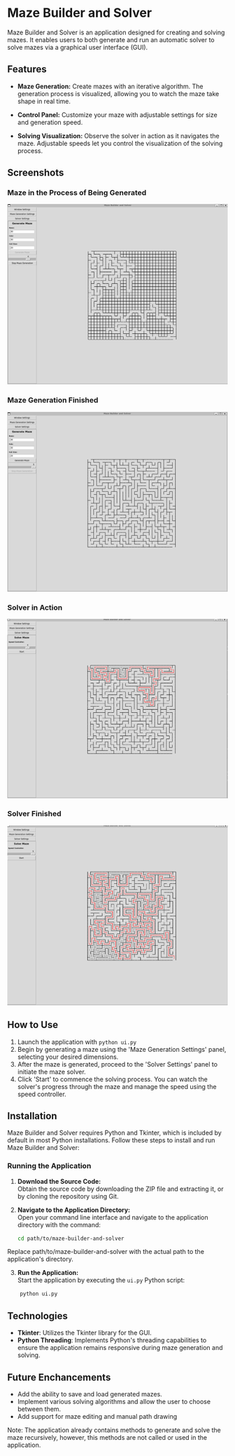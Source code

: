 # Maze Builder and Solver

Maze Builder and Solver is an application designed for creating and solving mazes. It enables users to both generate and run an automatic solver to solve mazes via a graphical user interface (GUI).

## Features

- **Maze Generation:** Create mazes with an iterative algorithm. The generation process is visualized, allowing you to watch the maze take shape in real time.

- **Control Panel:** Customize your maze with adjustable settings for size and generation speed.

- **Solving Visualization:** Observe the solver in action as it navigates the maze. Adjustable speeds let you control the visualization of the solving process.

## Screenshots

### Maze in the Process of Being Generated
![Maze Generating](/readme_images/in_process_generating.png)

### Maze Generation Finished
![Generated Maze](/readme_images/generated_maze_1.png)

### Solver in Action
![Solver In Action](/readme_images/in_process_solving.png)

### Solver Finished
![Solver Finished](/readme_images/finished_solving.png)

## How to Use

1. Launch the application with `python ui.py`
1. Begin by generating a maze using the 'Maze Generation Settings' panel, selecting your desired dimensions.
2. After the maze is generated, proceed to the 'Solver Settings' panel to initiate the maze solver.
3. Click 'Start' to commence the solving process. You can watch the solver's progress through the maze and manage the speed using the speed controller.

## Installation
Maze Builder and Solver requires Python and Tkinter, which is included by default in most Python installations. Follow these steps to install and run Maze Builder and Solver:

### Running the Application

1. **Download the Source Code:**  
   Obtain the source code by downloading the ZIP file and extracting it, or by cloning the repository using Git.

2. **Navigate to the Application Directory:**  
   Open your command line interface and navigate to the application directory with the command:
   ```bash
   cd path/to/maze-builder-and-solver
   ```
Replace path/to/maze-builder-and-solver with the actual path to the application's directory.

3. **Run the Application:**  
Start the application by executing the `ui.py` Python script:
```bash
    python ui.py
```
## Technologies

- **Tkinter**: Utilizes the Tkinter library for the GUI.
- **Python Threading**: Implements Python's threading capabilities to ensure the application remains responsive during maze generation and solving.

## Future Enchancements

- Add the ability to save and load generated mazes.
- Implement various solving algorithms and allow the user to choose between them.
- Add support for maze editing and manual path drawing

Note: The application already contains methods to generate and solve the maze recursively, however, this methods are not called or used in the application.